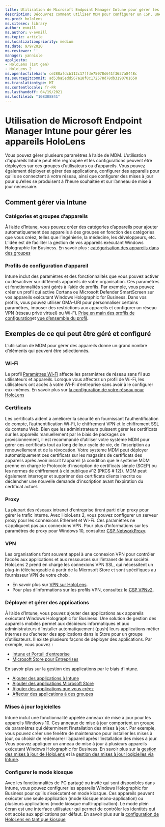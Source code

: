 ```yaml
---
title: Utilisation de Microsoft Endpoint Manager Intune pour gérer les appareils HoloLens
description: Découvrez comment utiliser MDM pour configurer un CSP, une stratégie et gérer des appareils de réalité mixte HoloLens à grande échelle à l’aide d’Intune.
ms.prod: hololens
ms.sitesec: library
author: evmill
ms.author: v-evmill
ms.topic: article
ms.localizationpriority: medium
ms.date: 9/9/2020
ms.reviewer: ''
manager: yannisle
appliesto:
- HoloLens (1st gen)
- HoloLens 2
ms.openlocfilehash: ce288afdcb112c17ffde75078d641f3637a8448c
ms.sourcegitcommit: ad53ba5edd567a18f0c172578d78db3190701650
ms.translationtype: MT
ms.contentlocale: fr-FR
ms.lasthandoff: 04/19/2021
ms.locfileid: "108308841"
---
```

# <a name="using-microsofts-endpoint-manager-intune-to-manage-hololens-devices"></a>Utilisation de Microsoft Endpoint Manager Intune pour gérer les appareils HoloLens

Vous pouvez gérer plusieurs paramètres à l’aide de MDM. L’utilisation d’appareils Intune peut être regroupée et les configurations peuvent être déployées sur ces groupes d’utilisateurs ou d’appareils. Vous pouvez également déployer et gérer des applications, configurer des appareils pour qu’ils se connectent à votre réseau, ainsi que configurer des mises à jour pour qu’elles se produisent à l’heure souhaitée et sur l’anneau de mise à jour nécessaire. 

## <a name="how-to-manage-via-intune"></a>Comment gérer via Intune

### <a name="device-categories-and-groups"></a>Catégories et groupes d’appareils
À l’aide d’Intune, vous pouvez créer des catégories d’appareils pour ajouter automatiquement des appareils à des groupes en fonction des catégories que vous créez, telles que l’ingénierie, la médecine, les développeurs, etc. L’idée est de faciliter la gestion de vos appareils exécutant Windows Holographic for Business.
En savoir plus : [catégorisation des appareils dans des groupes](https://docs.microsoft.com/mem/intune/enrollment/device-group-mapping)

### <a name="device-configuration-profiles"></a>Profils de configuration d’appareil
Intune inclut des paramètres et des fonctionnalités que vous pouvez activer ou désactiver sur différents appareils de votre organisation. Ces paramètres et fonctionnalités sont gérés à l’aide de profils. Par exemple, vous pouvez créer un profil qui active Cortana ou Microsoft Defender SmartScreen sur vos appareils exécutant Windows Holographic for Business.
Dans vos profils, vous pouvez utiliser OMA-URI pour personnaliser certains paramètres, imposer des restrictions aux appareils et configurer un réseau VPN (réseau privé virtuel) ou Wi-Fi.
[Prise en main des profils de configuration](https://docs.microsoft.com/mem/intune/configuration/device-profiles)et [vue d’ensemble du profil](https://docs.microsoft.com/mem/intune/configuration/device-profile-create).

## <a name="examples-of-what-can-be-managed-and-configured"></a>Exemples de ce qui peut être géré et configuré

L’utilisation de MDM pour gérer des appareils donne un grand nombre d’éléments qui peuvent être sélectionnés. 

### <a name="wi-fi"></a>Wi-Fi
Le profil [Paramètres Wi-Fi](https://docs.microsoft.com/mem/intune/configuration/wi-fi-settings-configure) affecte les paramètres de réseau sans fil aux utilisateurs et appareils. Lorsque vous affectez un profil de Wi-Fi, les utilisateurs ont accès à votre Wi-Fi d’entreprise sans avoir à le configurer eux-mêmes.
En savoir plus sur [la configuration de votre réseau pour HoloLens](hololens-commercial-infrastructure.md)

### <a name="certificates"></a>Certificats
Les certificats aident à améliorer la sécurité en fournissant l’authentification de compte, l’authentification Wi-Fi, le chiffrement VPN et le chiffrement SSL du contenu Web. Bien que les administrateurs puissent gérer les certificats sur les appareils manuellement par le biais de packages de provisionnement, il est recommandé d’utiliser votre système MDM pour gérer ces certificats tout au long de leur cycle de vie, de l’inscription au renouvellement et de la révocation. Votre système MDM peut déployer automatiquement ces certificats sur les magasins de certificats des appareils après avoir inscrit l’appareil (à condition que le système MDM prenne en charge le Protocole d’inscription de certificats simple (SCEP) ou les normes de chiffrement à clé publique #12 (PKCS # 12)). MDM peut également interroger et supprimer des certificats clients inscrits ou déclencher une nouvelle demande d’inscription avant l’expiration du certificat actuel. 

### <a name="proxy"></a>Proxy
La plupart des réseaux intranet d’entreprise tirent parti d’un proxy pour gérer le trafic interne. Avec HoloLens 2, vous pouvez configurer un serveur proxy pour les connexions Ethernet et Wi-Fi. Ces paramètres ne s’appliquent pas aux connexions VPN. Pour plus d’informations sur les paramètres de proxy pour Windows 10, consultez [CSP NetworkProxy](https://docs.microsoft.com/windows/client-management/mdm/networkproxy-csp).

### <a name="vpn"></a>VPN
Les organisations font souvent appel à une connexion VPN pour contrôler l’accès aux applications et aux ressources sur l’intranet de leur société. HoloLens 2 prend en charge les connexions VPN SSL, qui nécessitent un plug-in téléchargeable à partir de la Microsoft Store et sont spécifiques au fournisseur VPN de votre choix. 
- En savoir plus sur [VPN sur HoloLens](hololens-network.md#vpn).
- Pour plus d’informations sur les profils VPN, consultez le [CSP VPNv2](https://docs.microsoft.com/windows/client-management/mdm/vpnv2-csp).

### <a name="deploy-and-manage-apps"></a>Déployer et gérer des applications
À l’aide d’Intune, vous pouvez ajouter des applications aux appareils exécutant Windows Holographic for Business. Une solution de gestion des appareils mobiles permet aux décideurs informatiques et aux administrateurs d’installer automatiquement (push) leurs applications métier internes ou d’acheter des applications dans le Store pour un groupe d’utilisateurs. Il existe plusieurs façons de déployer des applications. Par exemple, vous pouvez :
-   [Intune et Portail d’entreprise]( app-deploy-intune.md)
-   [Microsoft Store pour Entreprises]( app-deploy-store-business.md)

En savoir plus sur la gestion des applications par le biais d’Intune.
-   [Ajouter des applications à Intune](https://docs.microsoft.com/mem/intune/apps/apps-add)
-   [Ajouter des applications Microsoft Store](https://docs.microsoft.com/mem/intune/apps/store-apps-windows)
-   [Ajouter des applications que vous créez](https://docs.microsoft.com/mem/intune/apps/lob-apps-windows)
- [Affecter des applications à des groupes](https://docs.microsoft.com/mem/intune/apps/apps-deploy)

### <a name="software-updates"></a>Mises à jour logicielles
Intune inclut une fonctionnalité appelée anneaux de mise à jour pour les appareils Windows 10. Ces anneaux de mise à jour comportent un groupe de paramètres qui déterminent l’installation des mises à jour. Par exemple, vous pouvez créer une fenêtre de maintenance pour installer les mises à jour, ou choisir de redémarrer l’appareil après l’installation des mises à jour. Vous pouvez appliquer un anneau de mise à jour à plusieurs appareils exécutant Windows Holographic for Business.
En savoir plus sur la [gestion des mises à jour de HoloLens](hololens-updates.md) et la [gestion des mises à jour logicielles via Intune](https://docs.microsoft.com/mem/intune/protect/windows-update-for-business-configure).

### <a name="configure-kiosk-mode"></a>Configurer le mode kiosque
Avec les fonctionnalités de PC partagé ou invité qui sont disponibles dans Intune, vous pouvez configurer les appareils Windows Holographic for Business pour qu’ils s’exécutent en mode kiosque. Ces appareils peuvent exécuter une seule application (mode kiosque mono-application) ou plusieurs applications (mode kiosque multi-application). Le mode plein écran est une interface utilisateur qui permet de contrôler les identités qui ont accès aux applications par défaut.
En savoir plus sur la [configuration de HoloLens en tant que kiosque]( hololens-kiosk.md)

